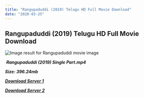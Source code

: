 ```yaml
---
title: "Rangupaduddi (2019) Telugu HD Full Movie Download"
date: "2020-03-25"
---
```


## Rangupaduddi (2019) Telugu HD Full Movie Download

![Image result for Rangupaduddi movie image](https://i.imgur.com/H9nLJMB.jpg) 

 _**Rangupaduddi (2019) Single Part.mp4**_

_**Size: 396.24mb**_

[_**Download Server 1**_](https://verystream.com/stream/Pc7fGqMfsUe)

_**[Download Server 2](https://verystream.com/stream/Pc7fGqMfsUe)**_
